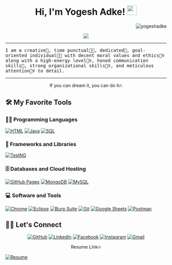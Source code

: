 <h1 align="center">
Hi, I'm Yogesh Adke!
  <img src="https://media.giphy.com/media/hvRJCLFzcasrR4ia7z/giphy.gif" width="30"></h1>
 <img src="https://komarev.com/ghpvc/?username=yogeshadke&label=Profile%20Views&color=0e75b6&style=flat" align='right' alt="yogeshadke" />
<!--  <img src="https://gpvc.arturio.dev/yogeshadke" alt="Profile views" align='right'/> <a href="https://github.com/yogeshadke/yogeshadke/"> </a> update  -->

<br/>

<!-- Typing SVG by DenverCoder1 - https://github.com/DenverCoder1/readme-typing-svg -->
<p align="center">
  <a href="https://github.com/DenverCoder1/readme-typing-svg"><img src="https://readme-typing-svg.herokuapp.com?lines=Bachlor's+In+Electronics;QA+Enginner+Automation+Manual;%20|%20Salesforce%20|%20API%20|%20Mobile%20|%20Testing%20|;Always%20learning%20new%20things&center=true&width=380&height=45"></a>
</p>
<hr/>
<samp>
I am a creative🎡, time punctual👩‍🎓, dedicated🎯, goal-oriented individual👩‍💻 with decent moral values and ethics🙇‍♀️ along with a high-energy level🤹‍♀️, honed communication skills👐, strong organizational skills👮‍♀️, and meticulous attention🕵️‍♀️ to detail.
</samp>
</p>
<hr/>
<p align="center">
  </a>
  <p align="center"> If you can dream it, you can do it🔥 </p>
</p>

## 🛠️ My Favorite Tools

### 👨‍💻 Programming Languages

<p>
    <a href="https://github.com/search?q=user%3ADenverCoder1+is%3Arepo+language%3Ac">
    <a href="https://github.com/search?q=user%3ADenverCoder1+is%3Arepo+language%3Acpp">
    <a href="https://github.com/search?q=user%3ADenverCoder1+is%3Arepo+language%3Acss">
    <a href="https://github.com/search?q=user%3ADenverCoder1+is%3Arepo+language%3Ahtml"><img alt="HTML" src="https://img.shields.io/badge/HTML%20-%23E34F26.svg?logo=html5&logoColor=white"></a>
    <a href="https://github.com/search?q=user%3ADenverCoder1+is%3Arepo+language%3Ajava"><img alt="Java" src="https://img.shields.io/badge/Java-%23007396.svg?logo=java&logoColor=white"></a>
    <a href="https://github.com/search?q=user%3ADenverCoder1+is%3Arepo+language%3Ajavascript">
    <a href="https://github.com/search?q=user%3ADenverCoder1+is%3Arepo+language%3Ajavascript">
    <a href="https://github.com/search?q=user%3ADenverCoder1+is%3Arepo+language%3Aphp">
    <a href="https://github.com/search?q=user%3ADenverCoder1+is%3Arepo+language%3Apython">
    <a href="https://github.com/search?q=user%3ADenverCoder1+is%3Arepo+language%3Asql"><img alt="SQL" src="https://img.shields.io/badge/SQL%20-%23025E8C.svg?logo=amazon-dynamodb&logoColor=white"></a>

### 🧰 Frameworks and Libraries

<p>
    <a href="#"><img alt="TestNG" src="https://img.shields.io/badge/-TestNG-00979D?logo=TestNG&logoColor=white"></a>
  
</p>

### 🗄️ Databases and Cloud Hosting

<p>
    <a href="#"><img alt="GitHub Pages" src="https://img.shields.io/badge/GitHub%20Pages-%23327FC7.svg?logo=github&logoColor=white"></a>
    <a href="#"><img alt="MongoDB" src ="https://img.shields.io/badge/MongoDB-%234ea94b.svg?logo=mongodb&logoColor=white"></a>
    <a href="#"><img alt="MySQL" src="https://img.shields.io/badge/MySQL-%2300f.svg?logo=mysql&logoColor=white"></a>
</p>

### 💻 Software and Tools

<p>
     <a href="#"></a>
    <a href="#"></a>
    <a href="#"></a>
    <a href="#"><img alt="Chrome" src="https://img.shields.io/badge/Chrome-3DDC84?logo=google-chrome&logoColor=white"></a>
    <a href="#"><img alt="Eclipse" src="https://img.shields.io/badge/Eclipse%20-%23F05033.svg?logo=Eclipse&logoColor=white"></a>
   <a href="#"><img alt="Burp Suite" src="https://img.shields.io/badge/Burp Suite%20-%23F05033.svg?logo=Burp Suite&logoColor=white"></a>
    <a href="#"></a>
    <a href="#"></a>
    <a href="#"><img alt="Git" src="https://img.shields.io/badge/Git%20-%23F05033.svg?logo=git&logoColor=white"></a>
    <a href="#"><img alt="Google Sheets" src="https://img.shields.io/badge/Google%20Sheets%20-%2334A853.svg?logo=google%20sheets&logoColor=white"></a>
    <a href="#"><img alt="Postman" src="https://img.shields.io/badge/Postman-FF6C37?logo=postman&logoColor=white"></a>
   
</p>

## 🙋‍♀️ Let's Connect

<p align="center">
	</a>
	<a href="https://github.com/yogeshadke" target="_blank"><img src="https://img.icons8.com/bubbles/50/000000/github.png" alt="GitHub"/></a>
	<a href="https://www.linkedin.com/in/yogesh-adke-istqb-ctfl/" target="_blank"><img src="https://img.icons8.com/bubbles/50/000000/linkedin.png" alt="LinkedIn"/></a>
	<a href="https://www.facebook.com/yogeshadke/" target="_blank"><img src="https://img.icons8.com/bubbles/50/000000/facebook-new.png" alt="Facebook"/></a>
	<a href="https://www.instagram.com/yogeshadke/" target="_blank"><img src="https://img.icons8.com/bubbles/50/000000/instagram.png" alt="Instagram"/></a>
	</a>
	<a href="mailto:yogeshadke24@gmail.com" target="_blank"><img src="https://img.icons8.com/bubbles/50/000000/gmail.png" alt="Gmail"/></a>
</p>
<p align="center">
  </a>
  <p align="center"> Resume Link🔥 </p>
  <a href="https://drive.google.com/file/d/19qQtaDhNjvR6ppmXty2A0b3rQ4-BnNxC/view?usp=sharing/" target="_blank"><img src="https://img.icons8.com/bubbles/50/000000/web.png" alt="Resume"/></a>
 
</p>
                                    
